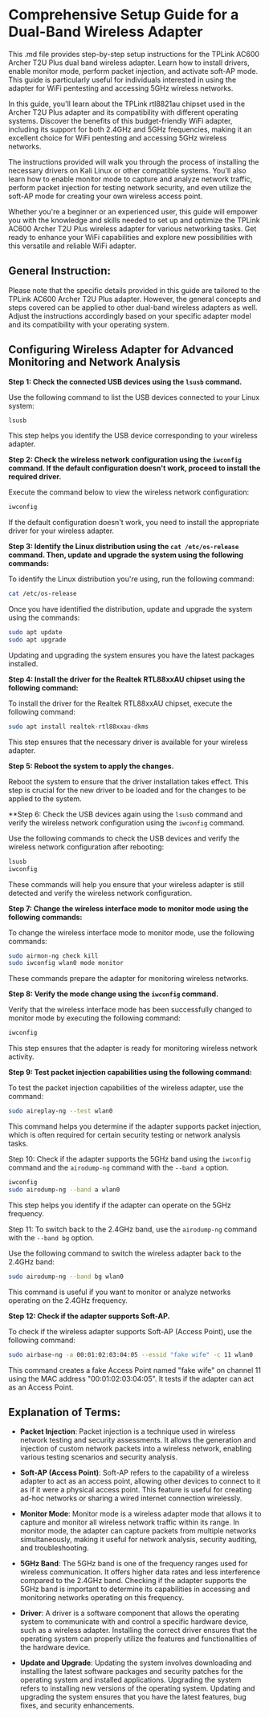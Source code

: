 # Comprehensive Setup Guide for a Dual-Band Wireless Adapter

This .md file provides step-by-step setup instructions for the TPLink AC600 Archer T2U Plus dual band wireless adapter. Learn how to install drivers, enable monitor mode, perform packet injection, and activate soft-AP mode. This guide is particularly useful for individuals interested in using the adapter for WiFi pentesting and accessing 5GHz wireless networks.

In this guide, you'll learn about the TPLink rtl8821au chipset used in the Archer T2U Plus adapter and its compatibility with different operating systems. Discover the benefits of this budget-friendly WiFi adapter, including its support for both 2.4GHz and 5GHz frequencies, making it an excellent choice for WiFi pentesting and accessing 5GHz wireless networks.

The instructions provided will walk you through the process of installing the necessary drivers on Kali Linux or other compatible systems. You'll also learn how to enable monitor mode to capture and analyze network traffic, perform packet injection for testing network security, and even utilize the soft-AP mode for creating your own wireless access point.

Whether you're a beginner or an experienced user, this guide will empower you with the knowledge and skills needed to set up and optimize the TPLink AC600 Archer T2U Plus wireless adapter for various networking tasks. Get ready to enhance your WiFi capabilities and explore new possibilities with this versatile and reliable WiFi adapter.

## General Instruction:

Please note that the specific details provided in this guide are tailored to the TPLink AC600 Archer T2U Plus adapter. However, the general concepts and steps covered can be applied to other dual-band wireless adapters as well. Adjust the instructions accordingly based on your specific adapter model and its compatibility with your operating system.

## Configuring Wireless Adapter for Advanced Monitoring and Network Analysis

**Step 1: Check the connected USB devices using the `lsusb` command.**

Use the following command to list the USB devices connected to your Linux system:

```bash
lsusb
```

This step helps you identify the USB device corresponding to your wireless adapter.

**Step 2: Check the wireless network configuration using the `iwconfig` command. If the default configuration doesn't work, proceed to install the required driver.**

Execute the command below to view the wireless network configuration:

```bash
iwconfig
```

If the default configuration doesn't work, you need to install the appropriate driver for your wireless adapter.

**Step 3: Identify the Linux distribution using the `cat /etc/os-release` command. Then, update and upgrade the system using the following commands:**

To identify the Linux distribution you're using, run the following command:

```bash
cat /etc/os-release
```

Once you have identified the distribution, update and upgrade the system using the commands:

```bash
sudo apt update
sudo apt upgrade
```

Updating and upgrading the system ensures you have the latest packages installed.

**Step 4: Install the driver for the Realtek RTL88xxAU chipset using the following command:**

To install the driver for the Realtek RTL88xxAU chipset, execute the following command:

```bash
sudo apt install realtek-rtl88xxau-dkms
```

This step ensures that the necessary driver is available for your wireless adapter.

**Step 5: Reboot the system to apply the changes.**

Reboot the system to ensure that the driver installation takes effect. This step is crucial for the new driver to be loaded and for the changes to be applied to the system.

**Step 6: Check the USB devices again using the `lsusb` command and verify the wireless network configuration using the `iwconfig` command.

Use the following commands to check the USB devices and verify the wireless network configuration after rebooting:

```bash
lsusb
iwconfig
```

These commands will help you ensure that your wireless adapter is still detected and verify the wireless network configuration.

**Step 7: Change the wireless interface mode to monitor mode using the following commands:**

To change the wireless interface mode to monitor mode, use the following commands:

```bash
sudo airmon-ng check kill
sudo iwconfig wlan0 mode monitor
```

These commands prepare the adapter for monitoring wireless networks.

**Step 8: Verify the mode change using the `iwconfig` command.**

Verify that the wireless interface mode has been successfully changed to monitor mode by executing the following command:

```bash
iwconfig
```

This step ensures that the adapter is ready for monitoring wireless network activity.

**Step 9: Test packet injection capabilities using the following command:**

To test the packet injection capabilities of the wireless adapter, use the command:

```bash
sudo aireplay-ng --test wlan0
```

This command helps you determine if the adapter supports packet injection, which is often required for certain security testing or network analysis tasks.

Step 10: Check if the adapter supports the 5GHz band using the `iwconfig` command and the `airodump-ng` command with the `--band a` option.

```bash
iwconfig
sudo airodump-ng --band a wlan0
```

This step helps you identify if the adapter can operate on the 5GHz frequency.

Step 11: To switch back to the 2.4GHz band, use the `airodump-ng` command with the `--band bg` option.

Use the following command to switch the wireless adapter back to the 2.4GHz band:

```bash
sudo airodump-ng --band bg wlan0
```

This command is useful if you want to monitor or analyze networks operating on the 2.4GHz frequency.

**Step 12: Check if the adapter supports Soft-AP.**

To check if the wireless adapter supports Soft-AP (Access Point), use the following command:

```bash
sudo airbase-ng -a 00:01:02:03:04:05 --essid "fake wife" -c 11 wlan0
```

This command creates a fake Access Point named "fake wife" on channel 11 using the MAC address "00:01:02:03:04:05". It tests if the adapter can act as an Access Point.

## Explanation of Terms:

- **Packet Injection**: Packet injection is a technique used in wireless network testing and security assessments. It allows the generation and injection of custom network packets into a wireless network, enabling various testing scenarios and security analysis.


- **Soft-AP (Access Point)**: Soft-AP refers to the capability of a wireless adapter to act as an access point, allowing other devices to connect to it as if it were a physical access point. This feature is useful for creating ad-hoc networks or sharing a wired internet connection wirelessly.


- **Monitor Mode**: Monitor mode is a wireless adapter mode that allows it to capture and monitor all wireless network traffic within its range. In monitor mode, the adapter can capture packets from multiple networks simultaneously, making it useful for network analysis, security auditing, and troubleshooting.


- **5GHz Band**: The 5GHz band is one of the frequency ranges used for wireless communication. It offers higher data rates and less interference compared to the 2.4GHz band. Checking if the adapter supports the 5GHz band is important to determine its capabilities in accessing and monitoring networks operating on this frequency.


- **Driver**: A driver is a software component that allows the operating system to communicate with and control a specific hardware device, such as a wireless adapter. Installing the correct driver ensures that the operating system can properly utilize the features and functionalities of the hardware device.


- **Update and Upgrade**: Updating the system involves downloading and installing the latest software packages and security patches for the operating system and installed applications. Upgrading the system refers to installing new versions of the operating system. Updating and upgrading the system ensures that you have the latest features, bug fixes, and security enhancements.



